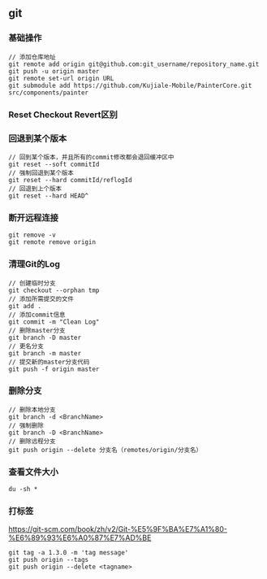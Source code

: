 ## git

### 基础操作
```shell
// 添加仓库地址
git remote add origin git@github.com:git_username/repository_name.git
git push -u origin master
git remote set-url origin URL
git submodule add https://github.com/Kujiale-Mobile/PainterCore.git src/components/painter  
```

### Reset Checkout Revert区别

### 回退到某个版本
```shell
// 回到某个版本，并且所有的commit修改都会退回缓冲区中
git reset --soft commitId
// 强制回退到某个版本
git reset --hard commitId/reflogId
// 回退到上个版本
git reset --hard HEAD^
```

### 断开远程连接
```shell
git remove -v
git remote remove origin
```

### 清理Git的Log
```shell
// 创建临时分支
git checkout --orphan tmp
// 添加所需提交的文件
git add .
// 添加commit信息
git commit -m "Clean Log"
// 删除master分支
git branch -D master
// 更名分支
git branch -m master
// 提交新的master分支代码
git push -f origin master
```

### 删除分支
```shell
// 删除本地分支
git branch -d <BranchName>
// 强制删除
git branch -D <BranchName>
// 删除远程分支
git push origin --delete 分支名（remotes/origin/分支名）
```

### 查看文件大小
```shell
du -sh * 
```

### 打标签
https://git-scm.com/book/zh/v2/Git-%E5%9F%BA%E7%A1%80-%E6%89%93%E6%A0%87%E7%AD%BE
```shell
git tag -a 1.3.0 -m 'tag message'
git push origin --tags
git push origin --delete <tagname>
```